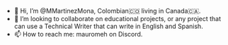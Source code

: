 - 👋 Hi, I’m @MMartinezMona, Colombian🇨🇴 living in Canada🇨🇦.
- 💞️ I’m looking to collaborate on educational projects, or any project that can use a Technical Writer that can write in English and Spanish.
- 📫 How to reach me: mauromeh on Discord.

<!---
MMartinezMona/MMartinezMona is a ✨ special ✨ repository because its `README.md` (this file) appears on your GitHub profile.
You can click the Preview link to take a look at your changes.
--->
